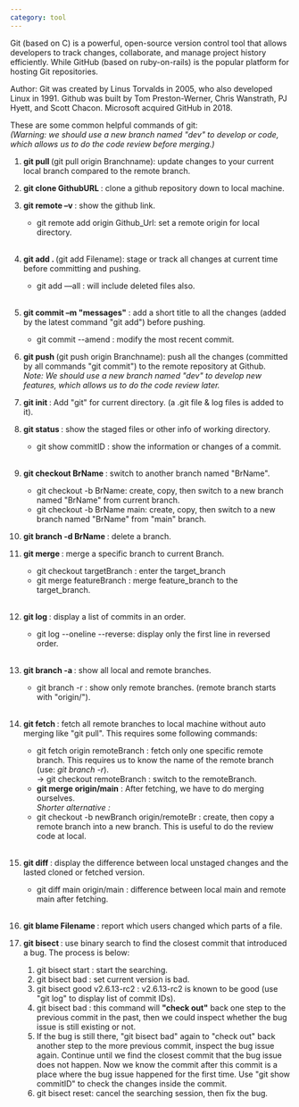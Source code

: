 ```yaml
---
category: tool
---
```

Git (based on C) is a powerful, open-source version control tool that allows developers to track changes, collaborate, and manage project history efficiently. While GitHub (based on ruby-on-rails) is the popular platform for hosting Git repositories.

Author: Git was created by Linus Torvalds in 2005, who also developed Linux in 1991. Github was built by Tom Preston-Werner, Chris Wanstrath, PJ Hyett, and Scott Chacon. Microsoft acquired GitHub in 2018.

These are some common helpful commands of git: 
<br><i>(Warning: we should use a new branch named "dev" to develop or code, which allows us to do the code review before merging.)</i>

1. <b>git pull </b> (git pull origin Branchname): update changes to your current local branch compared to the remote branch.

2. <b>git clone GithubURL </b>: clone a github repository down to local machine.

3. <b>git remote &#8211;v </b>: show the github link.
    - git remote add origin Github_Url: set a remote origin for local directory.<br><br>

4. <b>git add . </b> (git add Filename): stage or track all changes at current time before committing and pushing.
    - git add &#8211;&#8211;all : will include deleted files also.<br><br>

5. <b>git commit &#8211;m "messages"</b> : add a short title to all the changes (added by the latest command "git add") before pushing.
    - git commit --amend : modify the most recent commit.

6. <b>git push </b>(git push origin Branchname): push all the changes (committed by all commands "git commit") to the remote repository at Github.
    <br><i>Note: We should use a new branch named "dev" to develop new features, which allows us to do the code review later.</i>

7. <b>git init </b>: Add "git" for current directory. (a .git file & log files is added to it).

8. <b>git status </b>: show the staged files or other info of working directory.
    - git show commitID : show the information or changes of a commit.<br><br>

9. <b>git checkout BrName </b>: switch to another branch named "BrName".
    - git checkout -b BrName: create, copy, then switch to a new branch named "BrName" from current branch.
    - git checkout -b BrName main: create, copy, then switch to a new branch named "BrName" from "main" branch.

10. <b>git branch -d BrName </b>: delete a branch.

11. <b>git merge </b>: merge a specific branch to current Branch.
    - git checkout targetBranch : enter the target_branch
    - git merge featureBranch : merge feature_branch to the target_branch.<br><br>

12. <b>git log </b>: display a list of commits in an order.
    - git log --oneline --reverse: display only the first line in reversed order.<br><br>

13. <b>git branch -a </b>: show all local and remote branches.
    - git branch -r : show only remote branches. (remote branch starts with "origin/").<br><br>

14. <b>git fetch </b>: fetch all remote branches to local machine without auto merging like "git pull". This requires some following commands:
    - git fetch origin remoteBranch : fetch only one specific remote branch. This requires us to know the name of the remote branch (use: <i>git branch -r</i>).
    <br>-> git checkout remoteBranch : switch to the remoteBranch.
    - <b>git merge origin/main</b> : After fetching, we have to do merging ourselves.
    <br><i>Shorter alternative :</i>
    - git checkout -b newBranch origin/remoteBr : create, then copy a remote branch into a new branch. This is useful to do the review code at local.<br><br>

15. <b>git diff </b>: display the difference between local unstaged changes and the lasted cloned or fetched version.
    - git diff main origin/main : difference between local main and remote main after fetching.<br><br>

16. <b>git blame Filename </b>: report which users changed which parts of a file.

17. <b>git bisect </b>: use binary search to find the closest commit that introduced a bug. The process is below:
    1. git bisect start : start the searching.
    2. git bisect bad : set current version is bad.
    3. git bisect good v2.6.13-rc2 : v2.6.13-rc2 is known to be good (use "git log" to display list of commit IDs).
    4. git bisect bad : this command will <b>"check out"</b> back one step to the previous commit in the past, then we could inspect whether the bug issue is still existing or not. 
    5. If the bug is still there, "git bisect bad" again to "check out" back another step to the more previous commit, inspect the bug issue again. Continue until we find the closest commit that the bug issue does not happen. Now we know the commit after this commit is a place where the bug issue happened for the first time. Use "git show commitID" to check the changes inside the commit.
    6. git bisect reset: cancel the searching session, then fix the bug.







